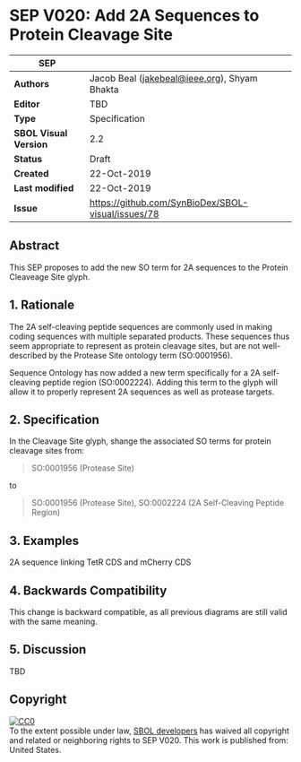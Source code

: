 # SEP V020: Add 2A Sequences to Protein Cleavage Site

| SEP | |
| --- | --- |
| **Authors** | Jacob Beal (jakebeal@ieee.org), Shyam Bhakta |
| **Editor** | TBD |
| **Type** | Specification |
| **SBOL Visual Version** | 2.2 |
| **Status** | Draft |
| **Created** | 22-Oct-2019 |
| **Last modified** | 22-Oct-2019 |
| **Issue**         | https://github.com/SynBioDex/SBOL-visual/issues/78 |


## Abstract

This SEP proposes to add the new SO term for 2A sequences to the Protein Cleaveage Site glyph.

## 1. Rationale <a name="rationale"></a>

The 2A self-cleaving peptide sequences are commonly used in making coding sequences with multiple separated products.  These sequences thus seem appropriate to represent as protein cleavage sites, but are not well-described by the Protease Site ontology term (SO:0001956).

Sequence Ontology has now added a new term specifically for a 2A self-cleaving peptide region (SO:0002224).  Adding this term to the glyph will allow it to properly represent 2A sequences as well as protease targets.

## 2. Specification <a name="specification"></a>

In the Cleavage Site glyph, shange the associated SO terms for protein cleavage sites from:

> SO:0001956 (Protease Site)

to

> SO:0001956 (Protease Site), SO:0002224 (2A Self-Cleaving Peptide Region)


## 3. Examples <a name='example'></a>

2A sequence linking TetR CDS and mCherry CDS


## 4. Backwards Compatibility <a name='compatibility'></a>

This change is backward compatible, as all previous diagrams are still valid with the same meaning.


## 5. Discussion <a name='discussion'></a>

TBD

## Copyright <a name='copyright'></a>

<p xmlns:dct="http://purl.org/dc/terms/" xmlns:vcard="http://www.w3.org/2001/vcard-rdf/3.0#">
  <a rel="license"
     href="http://creativecommons.org/publicdomain/zero/1.0/">
    <img src="http://i.creativecommons.org/p/zero/1.0/88x31.png" style="border-style: none;" alt="CC0" />
  </a>
  <br />
  To the extent possible under law,
  <a rel="dct:publisher"
     href="sbolstandard.org">
    <span property="dct:title">SBOL developers</span></a>
  has waived all copyright and related or neighboring rights to
  <span property="dct:title">SEP V020</span>.
This work is published from:
<span property="vcard:Country" datatype="dct:ISO3166"
      content="US" about="sbolstandard.org">
  United States</span>.
</p>
